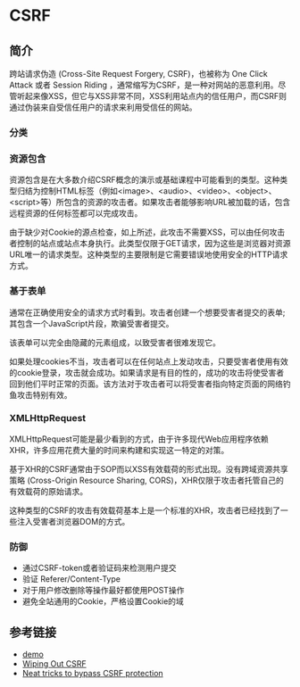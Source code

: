 
# CSRF

## 简介

跨站请求伪造 (Cross-Site Request Forgery, CSRF)，也被称为 One Click Attack 或者 Session Riding ，通常缩写为CSRF，是一种对网站的恶意利用。尽管听起来像XSS，但它与XSS非常不同，XSS利用站点内的信任用户，而CSRF则通过伪装来自受信任用户的请求来利用受信任的网站。

### 分类

### 资源包含

资源包含是在大多数介绍CSRF概念的演示或基础课程中可能看到的类型。这种类型归结为控制HTML标签（例如&lt;image&gt;、&lt;audio&gt;、&lt;video&gt;、&lt;object&gt;、&lt;script&gt;等）所包含的资源的攻击者。如果攻击者能够影响URL被加载的话，包含远程资源的任何标签都可以完成攻击。

由于缺少对Cookie的源点检查，如上所述，此攻击不需要XSS，可以由任何攻击者控制的站点或站点本身执行。此类型仅限于GET请求，因为这些是浏览器对资源URL唯一的请求类型。这种类型的主要限制是它需要错误地使用安全的HTTP请求方式。 

### 基于表单

通常在正确使用安全的请求方式时看到。攻击者创建一个想要受害者提交的表单; 其包含一个JavaScript片段，欺骗受害者提交。

该表单可以完全由隐藏的元素组成，以致受害者很难发现它。

如果处理cookies不当，攻击者可以在任何站点上发动攻击，只要受害者使用有效的cookie登录，攻击就会成功。如果请求是有目的性的，成功的攻击将使受害者回到他们平时正常的页面。该方法对于攻击者可以将受害者指向特定页面的网络钓鱼攻击特别有效。

### XMLHttpRequest 

XMLHttpRequest可能是最少看到的方式，由于许多现代Web应用程序依赖XHR，许多应用花费大量的时间来构建和实现这一特定的对策。

基于XHR的CSRF通常由于SOP而以XSS有效载荷的形式出现。没有跨域资源共享策略 (Cross-Origin Resource Sharing, CORS)，XHR仅限于攻击者托管自己的有效载荷的原始请求。

这种类型的CSRF的攻击有效载荷基本上是一个标准的XHR，攻击者已经找到了一些注入受害者浏览器DOM的方式。 

### 防御

- 通过CSRF-token或者验证码来检测用户提交
- 验证 Referer/Content-Type
- 对于用户修改删除等操作最好都使用POST操作
- 避免全站通用的Cookie，严格设置Cookie的域

## 参考链接

- [demo](https://www.github.com/jrozner/csrf-demo)
- [Wiping Out CSRF](https://medium.com/@jrozner/wiping-out-csrf-ded97ae7e83f)
- [Neat tricks to bypass CSRF protection](https://www.slideshare.net/0ang3el/neat-tricks-to-bypass-csrfprotection)
